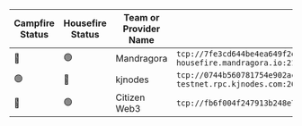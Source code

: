 <!--
This table is intended to provide a clear overview of the Tools and Services
available in our community.

Please fill in the columns as follows:

1. **Campfire Status**: Use the appropriate emoji:
   - 🟢 : Live (the service is functional and accessible)
   - 🔴 : Offline (the service is temporarily unavailable)
   - 🛠️ : Under Maintenance (the service is being updated or repaired)

2. **Housefire Status**: Use the same emojis as above to indicate the current status of the service for this specific env.

3. **Team or Provider Name**: The name of the team or the provider responsible for the service.

4. **Seed Address**: The Seed address.

**Note:** To add a new row, just copy an existing line and replace the details, ensuring you keep the "|" character as a column separator.
-->

| Campfire Status | Housefire Status | Team or Provider Name | Seed Address             | 
|-----------------|------------------|-----------|-----------------|
|🔴|🟢|Mandragora|`tcp://7fe3cd644be4ea649f2e00273585d4117daa138c@namada-seed-housefire.mandragora.io:21656`|
|🟢|🔴|kjnodes|`tcp://0744b560781754e902acfad362546819f998ba6b@namada-testnet.rpc.kjnodes.com:26759`|
|🔴|🟢|Citizen Web3|`tcp://fb6f004f247913b248e71f405f11f2e1c785ce08@@testnet.seednode:31656`|
